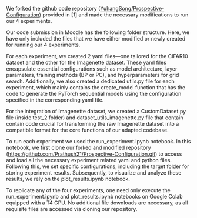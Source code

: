 We forked the github code repository ([YuhangSong/Prospective-Configuration](https://github.com/YuhangSong/Prospective-Configuration)) provided in [1] and made the necessary modifications to run our 4 experiments.

Our code submission in Moodle has the following folder structure. Here, we have only included the files that we have either modified or newly created for running our 4 experiments.

For each experiment, we created 2 yaml files—one tailored for the CIFAR10 dataset and the other for the Imagenette dataset. These yaml files encapsulate essential configurations such as model architecture, layer parameters, training methods (BP or PC), and hyperparameters for grid search.  Additionally, we also created a dedicated utils.py file for each experiment, which mainly contains the create_model function that has the code to generate the PyTorch sequential models using the configuration specified in the corresponding yaml file.

For the integration of Imagenette dataset, we created a CustomDataset.py file (inside test_2 folder) and dataset_utils_imagenette.py file that contain contain code crucial for transforming the raw Imagenette dataset into a compatible format for the core functions of our adapted codebase.

To run each experiment we used the run_experiment.ipynb notebook. In this notebook, we first clone our forked and modified repository (<https://github.com/Prathush21/Prospective-Configuration.git>) to access and load all the necessary experiment related yaml and python files. Following this, we set specific configurations, including the target folder for storing experiment results. Subsequently, to visualize and analyze these results, we rely on the plot_results.ipynb notebook.

To replicate any of the four experiments, one need only execute the run_experiment.ipynb and plot_results.ipynb notebooks on Google Colab equipped with a T4 GPU. No additional file downloads are necessary, as all requisite files are accessed via cloning our repository.

